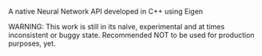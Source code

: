 A native Neural Network API developed in C++ using Eigen

WARNING:
This work is still in its naive, experimental and at times inconsistent or buggy state.
Recommended NOT to be used for production purposes, yet.

